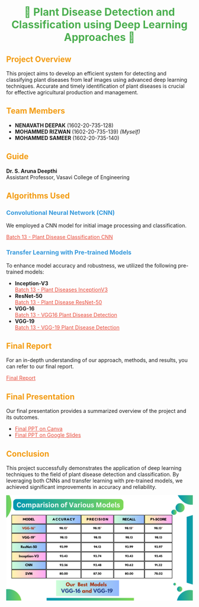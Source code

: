 <h1 style="color: #4CAF50; text-align: center;">🌿 Plant Disease Detection and Classification using Deep Learning Approaches 🌿</h1>

<h2 style="color: #f39c12;">Project Overview</h2>
<p>This project aims to develop an efficient system for detecting and classifying plant diseases from leaf images using advanced deep learning techniques. Accurate and timely identification of plant diseases is crucial for effective agricultural production and management.</p>

<h2 style="color: #f39c12;">Team Members</h2>
<ul>
  <li><strong>NENAVATH DEEPAK</strong> (1602-20-735-128)</li>
  <li><strong>MOHAMMED RIZWAN</strong> (1602-20-735-139) <em>(Myself)</em></li>
  <li><strong>MOHAMMED SAMEER</strong> (1602-20-735-140)</li>
</ul>

<h2 style="color: #f39c12;">Guide</h2>
<p><strong>Dr. S. Aruna Deepthi</strong><br>Assistant Professor, Vasavi College of Engineering</p>

<h2 style="color: #f39c12;">Algorithms Used</h2>

<h3 style="color: #3498db;">Convolutional Neural Network (CNN)</h3>
<p>We employed a CNN model for initial image processing and classification.</p>
<p><a href="https://www.kaggle.com/rizwan139/batch-13-plant-disease-clasification-cnn" style="color: #e74c3c;">Batch 13 - Plant Disease Classification CNN</a></p>

<h3 style="color: #3498db;">Transfer Learning with Pre-trained Models</h3>
<p>To enhance model accuracy and robustness, we utilized the following pre-trained models:</p>

<ul>
  <li><strong>Inception-V3</strong><br><a href="https://www.kaggle.com/rizwan139/batch-13-plant-diseases-inceptionv3" style="color: #e74c3c;">Batch 13 - Plant Diseases InceptionV3</a></li>
  <li><strong>ResNet-50</strong><br><a href="https://www.kaggle.com/rizwan139/batch-13-plant-disease-resnet-50" style="color: #e74c3c;">Batch 13 - Plant Disease ResNet-50</a></li>
  <li><strong>VGG-16</strong><br><a href="https://www.kaggle.com/code/rizwn139/batch-13-vgg16-plant-disease-detection" style="color: #e74c3c;">Batch 13 - VGG16 Plant Disease Detection</a></li>
  <li><strong>VGG-19</strong><br><a href="https://www.kaggle.com/code/rizwan139/batch-13-vgg-19-plant-disease-detection" style="color: #e74c3c;">Batch 13 - VGG-19 Plant Disease Detection</a></li>
</ul>

<h2 style="color: #f39c12;">Final Report</h2>
<p>For an in-depth understanding of our approach, methods, and results, you can refer to our final report.</p>
<p><a href="https://drive.google.com/file/d/1mwxPPo9gyDF7CcC_ttMPOXC4r8w2mH36/view?usp=sharing" style="color: #e74c3c;">Final Report</a></p>

<h2 style="color: #f39c12;">Final Presentation</h2>
<p>Our final presentation provides a summarized overview of the project and its outcomes.</p>
<ul>
  <li><a href="https://www.canva.com/design/DAF9aGL963Q/euigTJQt1erGdMJlnHt-nQ/view?utm_content=DAF9aGL963Q&utm_campaign=designshare&utm_medium=link&utm_source=editor" style="color: #e74c3c;">Final PPT on Canva</a></li>
  <li><a href="https://docs.google.com/presentation/d/1ElRg8FdVfWfMekqXq_3Yj2rJF__uOXNm/edit?usp=sharing&ouid=110673703629902288166&rtpof=true&sd=true" style="color: #e74c3c;">Final PPT on Google Slides</a></li>
</ul>

<h2 style="color: #f39c12;">Conclusion</h2>
<p>This project successfully demonstrates the application of deep learning techniques to the field of plant disease detection and classification. By leveraging both CNNs and transfer learning with pre-trained models, we achieved significant improvements in accuracy and reliability.</p>

![Plant Disease Detection](https://github.com/GIT4MR/Plant_Disease_Detection/blob/main/Models_Comparisions.png) <!-- Replace this URL with your actual image URL -->
